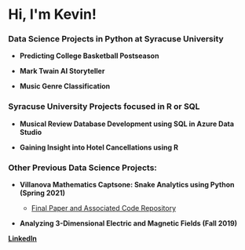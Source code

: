 <h1>Hi, I'm Kevin!</h1>

<h3>Data Science Projects in Python at Syracuse University</h3>

- <b> Predicting College Basketball Postseason </b>
  
- <b> Mark Twain AI Storyteller </b>
  
- <b> Music Genre Classification </b>

<h3>Syracuse University Projects focused in R or SQL</h3>

- <b> Musical Review Database Development using SQL in Azure Data Studio </b>
  
- <b> Gaining Insight into Hotel Cancellations using R </b>
  
<h3>Other Previous Data Science Projects:</h3>

- <b> Villanova Mathematics Captsone: Snake Analytics using Python (Spring 2021)</b>
  - [Final Paper and Associated Code Repository](https://github.com/kharmer9/Snake_Analytics-MAT5900)

- <b> Analyzing 3-Dimensional Electric and Magnetic Fields (Fall 2019)
  

[LinkedIn](https://linkedin.com/in/kevin-harmer)
